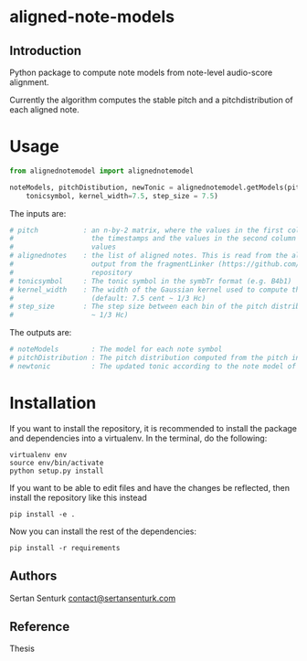 # aligned-note-models

Introduction
------------
Python package to compute note models from note-level audio-score alignment.

Currently the algorithm computes the stable pitch and a pitchdistribution of each aligned note.

Usage
=======

```python
from alignednotemodel import alignednotemodel

noteModels, pitchDistibution, newTonic = alignednotemodel.getModels(pitch, alignednotes, 
    tonicsymbol, kernel_width=7.5, step_size = 7.5)
```

The inputs are:
```python
# pitch 		  :	an n-by-2 matrix, where the values in the first column are 
#					the timestamps and the values in the second column are frequency 
#					values
# alignednotes	  :	the list of aligned notes. This is read from the alignedNotes.json 
#					output from the fragmentLinker (https://github.com/sertansenturk/fragmentLinker) 
#                   repository 
# tonicsymbol	  : The tonic symbol in the symbTr format (e.g. B4b1)
# kernel_width    : The width of the Gaussian kernel used to compute the pitch distribution 
#                   (default: 7.5 cent ~ 1/3 Hc)
# step_size       : The step size between each bin of the pitch distribution (default: 7.5 cent 
#                   ~ 1/3 Hc)
```

The outputs are:
```python
# noteModels        : The model for each note symbol
# pitchDistribution	: The pitch distribution computed from the pitch input
# newtonic		    : The updated tonic according to the note model of the tonic
```

Installation
============

If you want to install the repository, it is recommended to install the package and dependencies into a virtualenv. In the terminal, do the following:

    virtualenv env
    source env/bin/activate
    python setup.py install

If you want to be able to edit files and have the changes be reflected, then
install the repository like this instead

    pip install -e .

Now you can install the rest of the dependencies:

    pip install -r requirements

Authors
-------
Sertan Senturk
contact@sertansenturk.com

Reference
-------
Thesis

